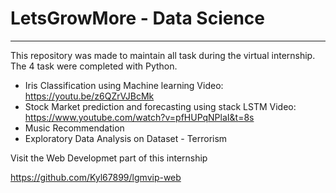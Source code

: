 # LetsGrowMore - Data Science

____________________________________________________________________________________________________

This repository was made to maintain all task during the virtual internship. The 4 task were completed with Python.

- Iris Classification using Machine learning
  Video: https://youtu.be/z6QZrVJBcMk
- Stock Market prediction and forecasting using stack LSTM
  Video: https://www.youtube.com/watch?v=pfHUPqNPlaI&t=8s
- Music Recommendation
- Exploratory Data Analysis on Dataset - Terrorism

<!--- ![image](https://github.com/Kyl67899/lgmvip-data-science/assets/35744262/8b2336d3-4c08-4947-a286-26ef321982da) ---> 

Visit the Web Developmet part of this internship

https://github.com/Kyl67899/lgmvip-web
